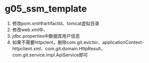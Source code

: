 # g05_ssm_template
1. 修改pom.xml中artifactId、tomcat虚拟目录
2. 修改web.xml中<display-name>、<servlet-name>
3. jdbc.properties中数据库用户信息
4. 如果不需要httpclent，删除com.git.evictor、applicationContext-httpclient.xml、com.git.domain.HttpResult、com.git.service.impl.ApiService即可